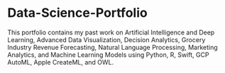 # Data-Science-Portfolio
This portfolio contains my past work on Artificial Intelligence and Deep Learning, Advanced Data Visualization, Decision Analytics, Grocery Industry Revenue Forecasting, Natural Language Processing, Marketing Analytics, and Machine Learning Models using Python, R, Swift, GCP AutoML, Apple CreateML, and OWL.
